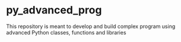 # py_advanced_prog
This repository is meant to develop and build complex program using advanced Python classes, functions and libraries 
